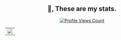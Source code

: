 <h2 align="center">👋, These are my stats.</h2>
<a href="https://github.com/loud1337">
  <p align="center">
    <img src="https://komarev.com/ghpvc/?username=ultimating" alt="Profile Views Count">
  </p>
</a>
<p align="center">
<table>
  <tr>
    <td align="center" style="padding=0;width=50%;">
      <img src="https://github-readme-stats.vercel.app/api/?username=ultimating&title_color=4F8CC9&text_color=9f9f9f&show_icons=true&bg_color=00000000&hide_border=true&icon_color=4F8CC9&hide_title=true&count_private=true" />
    </td>
  </tr>
</table>
</p>
